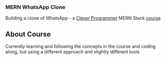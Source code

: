 ### MERN WhatsApp Clone
Building a clone of WhatsApp - a [Clever Programmer][clever-programmer] MERN Stack [course][mern-course]


## About Course
Currently learning and following the concepts in the course and coding along, but using a different approach and slightly different tools





[mern-course]: https://www.youtube.com/watch?v=gzdQDxzW2Tw
[clever-programmer]: https://www.youtube.com/channel/UCqrILQNl5Ed9Dz6CGMyvMTQ